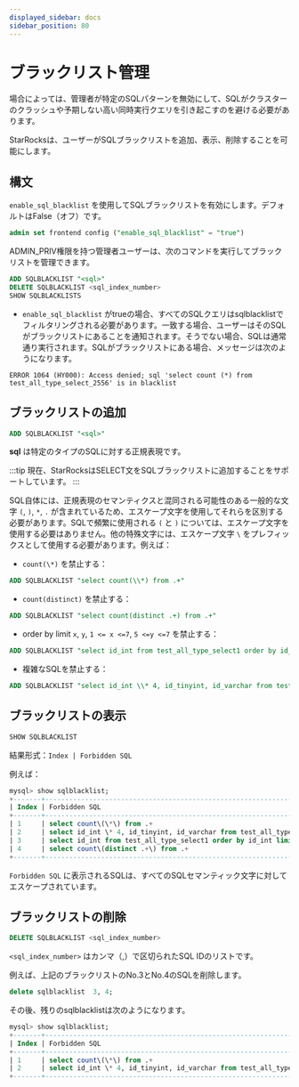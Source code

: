 ```yaml
---
displayed_sidebar: docs
sidebar_position: 80
---
```


# ブラックリスト管理

場合によっては、管理者が特定のSQLパターンを無効にして、SQLがクラスターのクラッシュや予期しない高い同時実行クエリを引き起こすのを避ける必要があります。

StarRocksは、ユーザーがSQLブラックリストを追加、表示、削除することを可能にします。

## 構文

`enable_sql_blacklist` を使用してSQLブラックリストを有効にします。デフォルトはFalse（オフ）です。

~~~sql
admin set frontend config ("enable_sql_blacklist" = "true")
~~~

ADMIN_PRIV権限を持つ管理者ユーザーは、次のコマンドを実行してブラックリストを管理できます。

~~~sql
ADD SQLBLACKLIST "<sql>"
DELETE SQLBLACKLIST <sql_index_number>
SHOW SQLBLACKLISTS
~~~

* `enable_sql_blacklist` がtrueの場合、すべてのSQLクエリはsqlblacklistでフィルタリングされる必要があります。一致する場合、ユーザーはそのSQLがブラックリストにあることを通知されます。そうでない場合、SQLは通常通り実行されます。SQLがブラックリストにある場合、メッセージは次のようになります。

`ERROR 1064 (HY000): Access denied; sql 'select count (*) from test_all_type_select_2556' is in blacklist`

## ブラックリストの追加

~~~sql
ADD SQLBLACKLIST "<sql>"
~~~

**sql** は特定のタイプのSQLに対する正規表現です。

:::tip
現在、StarRocksはSELECT文をSQLブラックリストに追加することをサポートしています。
:::

SQL自体には、正規表現のセマンティクスと混同される可能性のある一般的な文字 `(`, `)`, `*`, `.` が含まれているため、エスケープ文字を使用してそれらを区別する必要があります。SQLで頻繁に使用される `(` と `)` については、エスケープ文字を使用する必要はありません。他の特殊文字には、エスケープ文字 `\` をプレフィックスとして使用する必要があります。例えば：

* `count(\*)` を禁止する：

~~~sql
ADD SQLBLACKLIST "select count(\\*) from .+"
~~~

* `count(distinct)` を禁止する：

~~~sql
ADD SQLBLACKLIST "select count(distinct .+) from .+"
~~~

* order by limit `x`, `y`, `1 <= x <=7`, `5 <=y <=7` を禁止する：

~~~sql
ADD SQLBLACKLIST "select id_int from test_all_type_select1 order by id_int limit [1-7], [5-7]"
~~~

* 複雑なSQLを禁止する：

~~~sql
ADD SQLBLACKLIST "select id_int \\* 4, id_tinyint, id_varchar from test_all_type_nullable except select id_int, id_tinyint, id_varchar from test_basic except select (id_int \\* 9 \\- 8) \\/ 2, id_tinyint, id_varchar from test_all_type_nullable2 except select id_int, id_tinyint, id_varchar from test_basic_nullable"
~~~

## ブラックリストの表示

~~~sql
SHOW SQLBLACKLIST
~~~

結果形式：`Index | Forbidden SQL`

例えば：

~~~sql
mysql> show sqlblacklist;
+-------+--------------------------------------------------------------------------------------------------------------------------------------------------------------------------------------------------------------------------------------------------------------------------------------------------------+
| Index | Forbidden SQL                                                                                                                                                                                                                                                                                          |
+-------+--------------------------------------------------------------------------------------------------------------------------------------------------------------------------------------------------------------------------------------------------------------------------------------------------------+
| 1     | select count\(\*\) from .+                                                                                                                                                                                                                                                                             |
| 2     | select id_int \* 4, id_tinyint, id_varchar from test_all_type_nullable except select id_int, id_tinyint, id_varchar from test_basic except select \(id_int \* 9 \- 8\) \/ 2, id_tinyint, id_varchar from test_all_type_nullable2 except select id_int, id_tinyint, id_varchar from test_basic_nullable |
| 3     | select id_int from test_all_type_select1 order by id_int limit [1-7], [5-7]                                                                                                                                                                                                                            |
| 4     | select count\(distinct .+\) from .+                                                                                                                                                                                                                                                                    |
+-------+--------------------------------------------------------------------------------------------------------------------------------------------------------------------------------------------------------------------------------------------------------------------------------------------------------+

~~~

`Forbidden SQL` に表示されるSQLは、すべてのSQLセマンティック文字に対してエスケープされています。

## ブラックリストの削除

~~~sql
DELETE SQLBLACKLIST <sql_index_number>
~~~

`<sql_index_number>` はカンマ（,）で区切られたSQL IDのリストです。

例えば、上記のブラックリストのNo.3とNo.4のSQLを削除します。

~~~sql
delete sqlblacklist  3, 4;
~~~

その後、残りのsqlblacklistは次のようになります。

~~~sql
mysql> show sqlblacklist;
+-------+--------------------------------------------------------------------------------------------------------------------------------------------------------------------------------------------------------------------------------------------------------------------------------------------------------+
| Index | Forbidden SQL                                                                                                                                                                                                                                                                                          |
+-------+--------------------------------------------------------------------------------------------------------------------------------------------------------------------------------------------------------------------------------------------------------------------------------------------------------+
| 1     | select count\(\*\) from .+                                                                                                                                                                                                                                                                             |
| 2     | select id_int \* 4, id_tinyint, id_varchar from test_all_type_nullable except select id_int, id_tinyint, id_varchar from test_basic except select \(id_int \* 9 \- 8\) \/ 2, id_tinyint, id_varchar from test_all_type_nullable2 except select id_int, id_tinyint, id_varchar from test_basic_nullable |
+-------+--------------------------------------------------------------------------------------------------------------------------------------------------------------------------------------------------------------------------------------------------------------------------------------------------------+

~~~